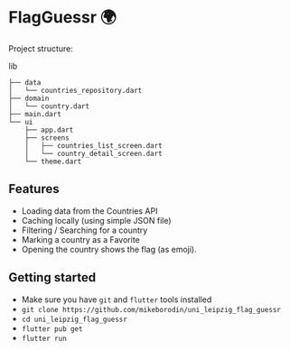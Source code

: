 # FlagGuessr 🌍

Project structure:

lib

```
├── data
│   └── countries_repository.dart
├── domain
│   └── country.dart
├── main.dart
└── ui
    ├── app.dart
    ├── screens
    │   ├── countries_list_screen.dart
    │   └── country_detail_screen.dart
    └── theme.dart
```

## Features
* Loading data from the Countries API
* Caching locally (using simple JSON file)
* Filtering / Searching for a country
* Marking a country as a Favorite
* Opening the country shows the flag (as emoji).


## Getting started
* Make sure you have `git` and `flutter` tools installed
* `git clone https://github.com/mikeborodin/uni_leipzig_flag_guessr`
* `cd uni_leipzig_flag_guessr`
* `flutter pub get`
* `flutter run`
